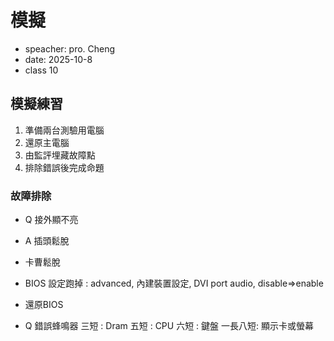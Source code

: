 # 模擬
- speacher: pro. Cheng
- date: 2025-10-8
- class 10


## 模擬練習
1. 準備兩台測驗用電腦
2. 還原主電腦
3. 由監評埋藏故障點
4. 排除錯誤後完成命題


### 故障排除
- Q 接外顯不亮
- A 插頭鬆脫
-   卡曹鬆脫
-   BIOS 設定跑掉 : advanced, 內建裝置設定, DVI port audio, disable=>enable
-   還原BIOS

- Q 錯誤蜂鳴器
    三短    : Dram
    五短    : CPU
    六短    : 鍵盤
    一長八短: 顯示卡或螢幕




